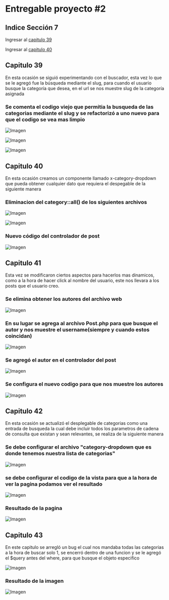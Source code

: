 # Entregable proyecto #2

## Indice Sección 7


 Ingresar al [capitulo 39](#capitulo-39)

 Ingresar al [capitulo 40](#capitulo-40)



 ## Capitulo 39

 En esta ocasión se siguió experimentando con el buscador, esta vez lo que se le agregó fue la búsqueda mediante el slug, para cuando el usuario busque la categoría que desea, en el url se nos muestre slug de la categoría asignada

 ### Se comenta el codigo viejo que permitia la busqueda de las categorias mediante el slug y se refactorizó a uno nuevo para que el codigo se vea mas limpio

 ![Imagen](../Section7/images/video39/imagen1.PNG  "Código")

 ![Imagen](../Section7/images/video39/imagen2.PNG  "Código")

 ![Imagen](../Section7/images/video39/imagen3.PNG  "Código")


## Capitulo 40

En esta ocasión creamos un componente llamado x-category-dropdown que pueda obtener cualquier dato que requiera el despegable de la siguiente manera

### Eliminacion del category::all() de los siguientes archivos

![Imagen](../Section7/images/video40/imagen4.PNG  "Código")

![Imagen](../Section7/images/video40/imagen5.PNG  "Código")

### Nuevo código del controlador de post 

![Imagen](../Section7/images/video40/imagen6.PNG  "Código")


## Capitulo 41

Esta vez se modificaron ciertos aspectos para hacerlos mas dinamicos, como a la hora de hacer click al nombre del usuario, este nos llevara a los posts que el usuario creo.

### Se elimina obtener los autores del archivo web

![Imagen](../Section7/images/video41/imagen8.PNG  "Código")

### En su lugar se agrega al archivo Post.php para que busque el autor y nos muestre el username(siempre y cuando estos coincidan)

![Imagen](../Section7/images/video41/imagen9.PNG  "Código")

### Se agregó el autor en el controlador del post

![Imagen](../Section7/images/video41/imagen10.PNG  "Código")

### Se configura el nuevo codigo para que nos muestre los autores

![Imagen](../Section7/images/video41/imagen11.PNG  "Código")


## Capitulo 42

En esta ocasión se actualizó el desplegable de categorias como una entrada de busqueda la cual debe incluir todos los parametros de cadena de consulta que existan y sean relevantes, se realiza de la siguiente manera

### Se debe configurar el archivo "category-dropdown que es donde tenemos nuestra lista de categorias"
![Imagen](../Section7/images/video42/imagen12.PNG  "Código")

### se debe configurar el codigo de la vista para que a la hora de ver la pagina podamos ver el resultado
![Imagen](../Section7/images/video42/imagen13.PNG  "Código")


### Resultado de la pagina
![Imagen](../Section7/images/video42/imagen14.PNG  "Código")

## Capitulo 43

En este capitulo se arregló un bug el cual nos mandaba todas las categorias a la hora de buscar solo 1, se encerró dentro de una funcion y se le agregó el $query antes del where, para que busque el objeto especifico

![Imagen](../Section7/images/video43/imagen15.PNG  "Código")

### Resultado de la imagen
 
![Imagen](../Section7/images/video43/imagen16.PNG  "Código")

